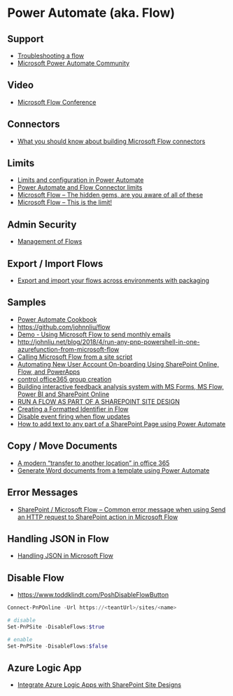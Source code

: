 # Power Automate (aka. Flow)

## Support

- [Troubleshooting a flow](https://docs.microsoft.com/en-us/power-automate/fix-flow-failures)
- [Microsoft Power Automate Community](https://powerusers.microsoft.com/t5/Microsoft-Power-Automate/ct-p/MPACommunity)

## Video

- [Microsoft Flow Conference](https://www.youtube.com/playlist?list=PLwh1E-0OEEGI7sGTXzoy98RFFqsIoUAUw)

## Connectors

- [What you should know about building Microsoft Flow connectors](https://blog.mastykarz.nl/what-know-building-microsoft-flow-custom-connectors)

## Limits

- [Limits and configuration in Power Automate](https://docs.microsoft.com/en-us/power-automate/limits-and-config)
- [Power Automate and Flow Connector limits](https://veenstra.me.uk/2018/07/17/microsoft-flow-connector-limits)
- [Microsoft Flow – The hidden gems, are you aware of all of these](https://veenstra.me.uk/2018/03/19/microsoft-flow-the-hidden-gems-are-you-aware-of-all-of-these)
- [Microsoft Flow – This is the limit!](https://sharepains.com/2018/04/30/microsoft-flow-this-is-the-limit/)

## Admin Security

- [Management of Flows](https://rencore.com/blog/inconvenient-management-flows/)

## Export / Import Flows

- [Export and import your flows across environments with packaging](https://flow.microsoft.com/en-us/blog/import-export-bap-packages/)

## Samples

- [Power Automate Cookbook](https://powerusers.microsoft.com/t5/Power-Automate-Cookbook/bd-p/MPA_Cookbook)
- <https://github.com/johnnliu/flow>
- [Demo - Using Microsoft Flow to send monthly emails](https://youtu.be/NsJJYIaRbfw?t=513)
- <http://johnliu.net/blog/2018/4/run-any-pnp-powershell-in-one-azurefunction-from-microsoft-flow>
- [Calling Microsoft Flow from a site script](https://docs.microsoft.com/en-us/sharepoint/dev/declarative-customization/site-design-trigger-flow-tutorial)
- [Automating New User Account On-boarding Using SharePoint Online, Flow, and PowerApps](https://practical365.com/sharepoint-online/automated-user-creation-flow-powerapps)
- [control office365 group creation](https://www.sharepointnutsandbolts.com/2018/04/control-office-365-group-creation.html)
- [Building interactive feedback analysis system with MS Forms, MS Flow, Power BI and SharePoint Online](https://spblog.net/post/2019/01/29/building-interactive-feedback-analysis-system-with-ms-forms-ms-flow-power-bi-and-sharepoint-online)
- [RUN A FLOW AS PART OF A SHAREPOINT SITE DESIGN](https://wonderlaura.com/2019/03/14/run-a-flow-as-part-of-a-sharepoint-site-design/)
- [Creating a Formatted Identifier in Flow](https://mikehatheway.com/2019/05/03/creating-a-formatted-identifier-in-flow/)
- [Disable event firing when flow updates](https://www.techmikael.com/2019/04/disable-event-firing-when-flow-updates.html)
- [How to add text to any part of a SharePoint Page using Power Automate](https://collab365.community/how-to-add-text-to-any-part-of-a-sharepoint-page-using-power-automate/ )

## Copy / Move Documents

- [A modern “transfer to another location” in office 365](https://joannecklein.com/2018/01/02/a-modern-transfer-to-another-location-in-office-365/)
- [Generate Word documents from a template using Power Automate](https://tahoeninjas.blog/2020/03/13/generate-word-documents-from-a-template-using-power-automate/)

## Error Messages

- [SharePoint / Microsoft Flow – Common error message when using Send an HTTP request to SharePoint action in Microsoft Flow](https://veenstra.me.uk/2018/08/30/sharepoint-microsoft-flow-common-error-message-when-using-send-an-http-request-to-sharepoint-action-in-microsoft-flow)

## Handling JSON in Flow

- [Handling JSON in Microsoft Flow](https://spmaestro.com/handling-json-in-microsoft-flow/)

## Disable Flow

- <https://www.toddklindt.com/PoshDisableFlowButton>

```Powershell
Connect-PnPOnline -Url https://<teantUrl>/sites/<name>

# disable
Set-PnPSite -DisableFlows:$true

# enable
Set-PnPSite -DisableFlows:$false
```

## Azure Logic App

- [Integrate Azure Logic Apps with SharePoint Site Designs ](http://www.devjhorst.com/2019/10/integrate-azure-logic-apps-with-sharepoint-site-designs.html)
